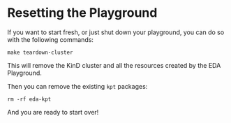 # Resetting the Playground

If you want to start fresh, or just shut down your playground, you can do so with the following commands:

```shell
make teardown-cluster
```

This will remove the KinD cluster and all the resources created by the EDA Playground.

Then you can remove the existing `kpt` packages:

```shell
rm -rf eda-kpt
```

And you are ready to start over!
